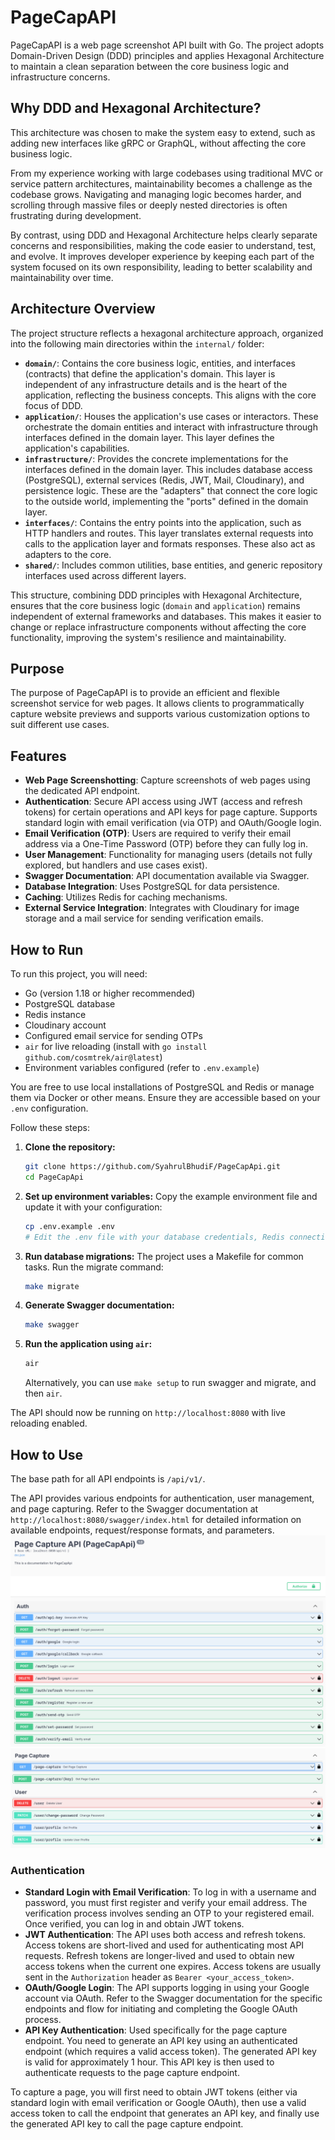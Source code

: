# PageCapAPI

PageCapAPI is a web page screenshot API built with Go. The project adopts Domain-Driven Design (DDD) principles and
applies Hexagonal Architecture to maintain a clean separation between the core business logic and infrastructure
concerns.

## Why DDD and Hexagonal Architecture?

This architecture was chosen to make the system easy to extend, such as adding new interfaces like gRPC or GraphQL,
without affecting the core business logic.

From my experience working with large codebases using traditional MVC or service pattern architectures, maintainability
becomes a challenge as the codebase grows. Navigating and managing logic becomes harder, and scrolling through massive
files or deeply nested directories is often frustrating during development.

By contrast, using DDD and Hexagonal Architecture helps clearly separate concerns and responsibilities, making the code
easier to understand, test, and evolve. It improves developer experience by keeping each part of the system focused on
its own responsibility, leading to better scalability and maintainability over time.

## Architecture Overview

The project structure reflects a hexagonal architecture approach, organized into the following main directories within
the `internal/` folder:

- **`domain/`**: Contains the core business logic, entities, and interfaces (contracts) that define the application's
  domain. This layer is independent of any infrastructure details and is the heart of the application, reflecting the
  business concepts. This aligns with the core focus of DDD.
- **`application/`**: Houses the application's use cases or interactors. These orchestrate the domain entities and
  interact with infrastructure through interfaces defined in the domain layer. This layer defines the application's
  capabilities.
- **`infrastructure/`**: Provides the concrete implementations for the interfaces defined in the domain layer. This
  includes database access (PostgreSQL), external services (Redis, JWT, Mail, Cloudinary), and persistence logic. These
  are the "adapters" that connect the core logic to the outside world, implementing the "ports" defined in the domain
  layer.
- **`interfaces/`**: Contains the entry points into the application, such as HTTP handlers and routes. This layer
  translates external requests into calls to the application layer and formats responses. These also act as adapters to
  the core.
- **`shared/`**: Includes common utilities, base entities, and generic repository interfaces used across different
  layers.

This structure, combining DDD principles with Hexagonal Architecture, ensures that the core business logic (`domain` and
`application`) remains independent of external frameworks and databases. This makes it easier to change or replace
infrastructure components without affecting the core functionality, improving the system's resilience and
maintainability.

## Purpose

The purpose of PageCapAPI is to provide an efficient and flexible screenshot service for web pages. It allows clients to
programmatically capture website previews and supports various customization options to suit different use cases.

## Features

- **Web Page Screenshotting**: Capture screenshots of web pages using the dedicated API endpoint.
- **Authentication**: Secure API access using JWT (access and refresh tokens) for certain operations and API keys for
  page capture. Supports standard login with email verification (via OTP) and OAuth/Google login.
- **Email Verification (OTP)**: Users are required to verify their email address via a One-Time Password (OTP) before
  they can fully log in.
- **User Management**: Functionality for managing users (details not fully explored, but handlers and use cases exist).
- **Swagger Documentation**: API documentation available via Swagger.
- **Database Integration**: Uses PostgreSQL for data persistence.
- **Caching**: Utilizes Redis for caching mechanisms.
- **External Service Integration**: Integrates with Cloudinary for image storage and a mail service for sending
  verification emails.

## How to Run

To run this project, you will need:

- Go (version 1.18 or higher recommended)
- PostgreSQL database
- Redis instance
- Cloudinary account
- Configured email service for sending OTPs
- `air` for live reloading (install with `go install github.com/cosmtrek/air@latest`)
- Environment variables configured (refer to `.env.example`)

You are free to use local installations of PostgreSQL and Redis or manage them via Docker or other means. Ensure they
are accessible based on your `.env` configuration.

Follow these steps:

1. **Clone the repository:**
   ```bash
   git clone https://github.com/SyahrulBhudiF/PageCapApi.git
   cd PageCapApi
   ```
2. **Set up environment variables:**
   Copy the example environment file and update it with your configuration:
   ```bash
   cp .env.example .env
   # Edit the .env file with your database credentials, Redis connection, Cloudinary details, email service configuration, etc.
   ```
3. **Run database migrations:**
   The project uses a Makefile for common tasks. Run the migrate command:
   ```bash
   make migrate
   ```
4. **Generate Swagger documentation:**
   ```bash
   make swagger
   ```
5. **Run the application using `air`:**
   ```bash
   air
   ```
   Alternatively, you can use `make setup` to run swagger and migrate, and then `air`.

The API should now be running on `http://localhost:8080` with live reloading enabled.

## How to Use

The base path for all API endpoints is `/api/v1/`.

The API provides various endpoints for authentication, user management, and page capturing. Refer to the Swagger
documentation at `http://localhost:8080/swagger/index.html` for detailed information on available endpoints,
request/response formats, and parameters.
![img.png](img.png)
![img_1.png](img_1.png)

### Authentication

- **Standard Login with Email Verification**: To log in with a username and password, you must first register and verify
  your email address. The verification process involves sending an OTP to your registered email. Once verified, you can
  log in and obtain JWT tokens.
- **JWT Authentication**: The API uses both access and refresh tokens. Access tokens are short-lived and used for
  authenticating most API requests. Refresh tokens are longer-lived and used to obtain new access tokens when the
  current one expires. Access tokens are usually sent in the `Authorization` header as `Bearer <your_access_token>`.
- **OAuth/Google Login**: The API supports logging in using your Google account via OAuth. Refer to the Swagger
  documentation for the specific endpoints and flow for initiating and completing the Google OAuth process.
- **API Key Authentication**: Used specifically for the page capture endpoint. You need to generate an API key using an
  authenticated endpoint (which requires a valid access token). The generated API key is valid for approximately 1 hour.
  This API key is then used to authenticate requests to the page capture endpoint.

To capture a page, you will first need to obtain JWT tokens (either via standard login with email verification or Google
OAuth), then use a valid access token to call the endpoint that generates an API key, and finally use the generated API
key to call the page capture endpoint.
